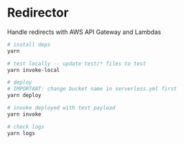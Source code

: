# Redirector

Handle redirects with AWS API Gateway and Lambdas

```sh
# install deps
yarn

# test locally -- update test/* files to test
yarn invoke-local

# deploy
# IMPORTANT: change bucket name in serverless.yml first
yarn deploy

# invoke deployed with test payload
yarn invoke

# check logs
yarn logs
```
